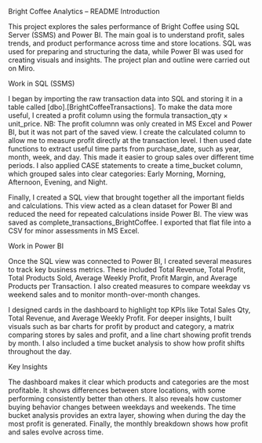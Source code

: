 Bright Coffee Analytics – README
Introduction

This project explores the sales performance of Bright Coffee using SQL Server (SSMS) and Power BI. 
The main goal is to understand profit, sales trends, and product performance across time and store locations. 
SQL was used for preparing and structuring the data, while Power BI was used for creating visuals and insights. 
The project plan and outline were carried out on Miro.

Work in SQL (SSMS)

I began by importing the raw transaction data into SQL and storing it in a table called [dbo].[BrightCoffeeTransactions]. 
To make the data more useful, I created a profit column using the formula transaction_qty × unit_price. 
NB: The profit columnn was only created in MS Excel and Power BI, but it was not part of the saved view. 
I create the calculated column to allow me to measure profit directly at the transaction level.
I then used date functions to extract useful time parts from purchase_date, such as year, month, week, and day. 
This made it easier to group sales over different time periods. 
I also applied CASE statements to create a time_bucket column, which grouped sales into clear categories: Early Morning, Morning, Afternoon, Evening, and Night.

Finally, I created a SQL view that brought together all the important fields and calculations. 
This view acted as a clean dataset for Power BI and reduced the need for repeated calculations inside Power BI.
The view was saved as complete_transactions_BrightCoffee. I exported that flat file into a CSV for minor assessments in MS Excel. 

Work in Power BI

Once the SQL view was connected to Power BI, I created several measures to track key business metrics. 
These included Total Revenue, Total Profit, Total Products Sold, Average Weekly Profit, Profit Margin, and Average Products per Transaction. 
I also created measures to compare weekday vs weekend sales and to monitor month-over-month changes.

I designed cards in the dashboard to highlight top KPIs like Total Sales Qty, Total Revenue, and Average Weekly Profit. 
For deeper insights, I built visuals such as bar charts for profit by product and category, a matrix comparing stores by sales and profit, and a line chart showing profit trends by month.
I also included a time bucket analysis to show how profit shifts throughout the day.

Key Insights

The dashboard makes it clear which products and categories are the most profitable. 
It shows differences between store locations, with some performing consistently better than others. 
It also reveals how customer buying behavior changes between weekdays and weekends. 
The time bucket analysis provides an extra layer, showing when during the day the most profit is generated.
Finally, the monthly breakdown shows how profit and sales evolve across time.
